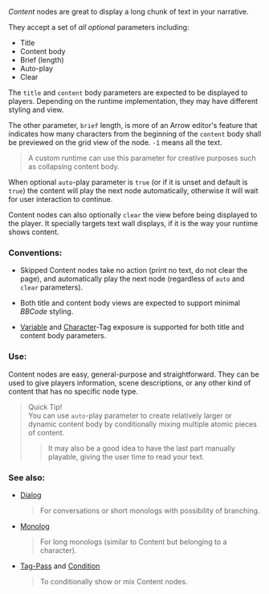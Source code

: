 
*Content* nodes are great to display a long chunk of text in your narrative.

They accept a set of *all optional* parameters including:

+ Title
+ Content body
+ Brief (length)
+ Auto-play
+ Clear

The `title` and `content` body parameters are expected to be displayed to players.
Depending on the runtime implementation, they may have different styling and view.

The other parameter, `brief` length, is more of an Arrow editor's feature
that indicates how many characters from the beginning of the `content` body
shall be previewed on the grid view of the node. `-1` means all the text.
> A custom runtime can use this parameter for creative purposes such as collapsing content body.

When optional `auto`-play parameter is `true` (or if it is unset and default is `true`)
the content will play the next node automatically,
otherwise it will wait for user interaction to continue.

Content nodes can also optionally `clear` the view before being displayed to the player.
It specially targets text wall displays, if it is the way your runtime shows content.

### Conventions:

+ Skipped Content nodes take no action (print no text, do not clear the page),
and automatically play the next node (regardless of `auto` and `clear` parameters).

+ Both title and content body views are expected to support minimal *BBCode* styling.

+ [Variable] and [Character]-Tag exposure is supported for both title and content body parameters.

### Use:

Content nodes are easy, general-purpose and straightforward.
They can be used to give players information, scene descriptions,
or any other kind of content that has no specific node type.

> Quick Tip!  
> You can use `auto`-play parameter to create relatively larger or dynamic content body
> by conditionally mixing multiple atomic pieces of content.
>> It may also be a good idea to have the last part manually playable,
>> giving the user time to read your text.

### See also:

+ [Dialog]
    > For conversations or short monologs with possibility of branching.
+ [Monolog]
    > For long monologs (similar to Content but belonging to a character).
+ [Tag-Pass] and [Condition]
    > To conditionally show or mix Content nodes.



<!-- relative -->
[Variable]: ./variables-and-logic
[Character]: ./characters
[Dialog]: ./dialog
[Monolog]: ./monolog
[Tag-pass]: ./tag-pass
[Condition]: ./condition
